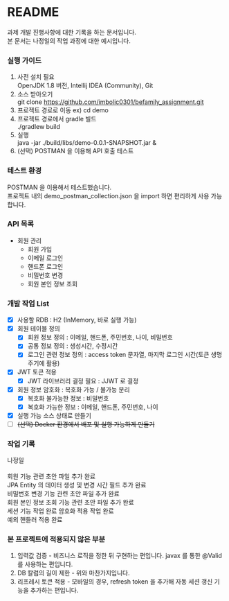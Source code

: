 # README #

과제 개발 진행사항에 대한 기록을 하는 문서입니다.<br>
본 문서는 나정일의 작업 과정에 대한 예시입니다.


### 실행 가이드 
1. 사전 설치 필요 <br> OpenJDK 1.8 버전, Intellij IDEA (Community), Git
2. 소스 받아오기<br> git clone https://github.com/imbolic0301/befamily_assignment.git
3. 프로젝트 경로로 이동 ex) cd demo <br>
4. 프로젝트 경로에서 gradle 빌드 <br> ./gradlew build
5. 실행 <br> java -jar ./build/libs/demo-0.0.1-SNAPSHOT.jar &
6. (선택) POSTMAN 을 이용해 API 호출 테스트

### 테스트 환경
POSTMAN 을 이용해서 테스트했습니다.  
프로젝트 내의 demo_postman_collection.json 을 import 하면 편리하게 사용 가능합니다.

### API 목록

+ 회원 관리
  + 회원 가입
  + 이메일 로그인
  + 핸드폰 로그인
  + 비밀번호 변경
  + 회원 본인 정보 조회
  
### 개발 작업 List

- [x] 사용할 RDB : H2 (InMemory, 바로 실행 가능)
- [x] 회원 테이블 정의
  - [x] 회원 정보 정의 : 이메일, 핸드폰, 주민번호, 나이, 비밀번호
  - [x] 공통 정보 정의 : 생성시간, 수정시간
  - [x] 로그인 관련 정보 정의 : access token 문자열, 마지막 로그인 시간(토큰 생명주기에 활용)
- [x] JWT 토큰 적용
  - [x] JWT 라이브러리 결정 필요 : JJWT 로 결정
- [x] 회원 정보 암호화 : 복호화 가능 / 불가능 분리
  - [x] 복호화 불가능한 정보 : 비밀번호
  - [x] 복호화 가능한 정보 : 이메일, 핸드폰, 주민번호, 나이
- [x] 실행 가능 소스 상태로 만들기
- [ ] ~~(선택) Docker 환경에서 배포 및 실행 가능하게 만들기~~

### 작업 기록
나정일  
<br>
회원 기능 관련 초안 파일 추가 완료
<br>
JPA Entity 의 데이터 생성 및 변경 시간 필드 추가 완료
<br>
비밀번호 변경 기능 관련 초안 파일 추가 완료  
회원 본인 정보 조회 기능 관련 초안 파일 추가 완료  
세션 기능 작업 완료
암호화 적용 작업 완료  
예외 핸들러 적용 완료

### 본 프로젝트에 적용되지 않은 부분
1. 입력값 검증  - 비즈니스 로직을 정한 뒤 구현하는 편입니다. javax 를 통한 @Valid 를 사용하는 편입니다.
2. DB 칼럼의 길이 제한 - 위와 마찬가지입니다.
3. 리프레시 토큰 적용 - 모바일의 경우, refresh token 을 추가해 자동 세션 갱신 기능을 추가하는 편입니다.
